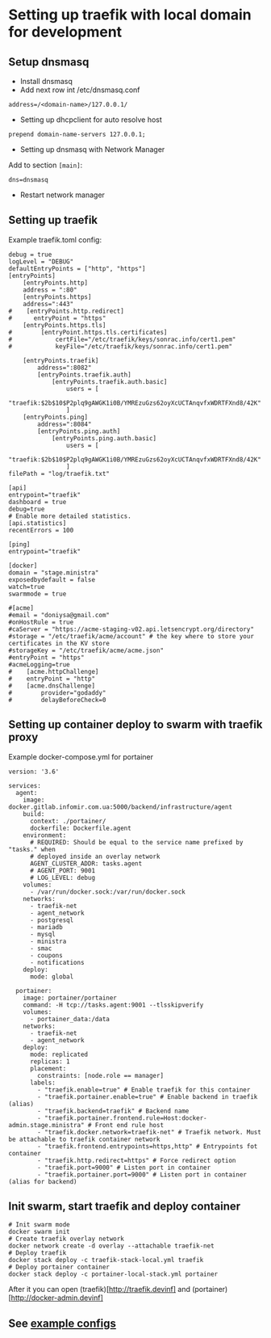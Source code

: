 # Setting up traefik with local domain for development

## Setup dnsmasq

* Install dnsmasq
* Add next row int /etc/dnsmasq.conf

```
address=/<domain-name>/127.0.0.1/
```

* Setting up dhcpclient for auto resolve host

```
prepend domain-name-servers 127.0.0.1;
```

* Setting up dnsmasq with Network Manager

Add to section `[main]`:

```
dns=dnsmasq
```

* Restart network manager

## Setting up traefik

Example traefik.toml config:

```
debug = true
logLevel = "DEBUG"
defaultEntryPoints = ["http", "https"]
[entryPoints]
    [entryPoints.http]
    address = ":80"
    [entryPoints.https]
    address=":443"
#    [entryPoints.http.redirect]
#      entryPoint = "https"
    [entryPoints.https.tls]
#        [entryPoint.https.tls.certificates]
#            certFile="/etc/traefik/keys/sonrac.info/cert1.pem"
#            keyFile="/etc/traefik/keys/sonrac.info/cert1.pem"

    [entryPoints.traefik]
        address=":8082"
        [entryPoints.traefik.auth]
            [entryPoints.traefik.auth.basic]
                users = [
                    "traefik:$2b$10$P2plq9gAWGK1i0B/YMREzuGzs62oyXcUCTAnqvfxWDRTFXnd8/42K"
                ]
    [entryPoints.ping]
        address=":8084"
        [entryPoints.ping.auth]
            [entryPoints.ping.auth.basic]
                users = [
                    "traefik:$2b$10$P2plq9gAWGK1i0B/YMREzuGzs62oyXcUCTAnqvfxWDRTFXnd8/42K"
                ]
filePath = "log/traefik.txt"

[api]
entrypoint="traefik"
dashboard = true
debug=true
# Enable more detailed statistics.
[api.statistics]
recentErrors = 100

[ping]
entrypoint="traefik"

[docker]
domain = "stage.ministra"
exposedbydefault = false
watch=true
swarmmode = true

#[acme]
#email = "doniysa@gmail.com"
#onHostRule = true
#caServer = "https://acme-staging-v02.api.letsencrypt.org/directory"
#storage = "/etc/traefik/acme/account" # the key where to store your certificates in the KV store
#storageKey = "/etc/traefik/acme/acme.json"
#entryPoint = "https"
#acmeLogging=true
#    [acme.httpChallenge]
#    entryPoint = "http"
#    [acme.dnsChallenge]
#        provider="godaddy"
#        delayBeforeCheck=0
```

## Setting up container deploy to swarm with traefik proxy

Example docker-compose.yml for portainer

```
version: '3.6'

services:
  agent:
    image: docker.gitlab.infomir.com.ua:5000/backend/infrastructure/agent
    build:
      context: ./portainer/
      dockerfile: Dockerfile.agent
    environment:
      # REQUIRED: Should be equal to the service name prefixed by "tasks." when
      # deployed inside an overlay network
      AGENT_CLUSTER_ADDR: tasks.agent
      # AGENT_PORT: 9001
      # LOG_LEVEL: debug
    volumes:
      - /var/run/docker.sock:/var/run/docker.sock
    networks:
      - traefik-net
      - agent_network
      - postgresql
      - mariadb
      - mysql
      - ministra
      - smac
      - coupons
      - notifications
    deploy:
      mode: global

  portainer:
    image: portainer/portainer
    command: -H tcp://tasks.agent:9001 --tlsskipverify
    volumes:
      - portainer_data:/data
    networks:
      - traefik-net
      - agent_network
    deploy:
      mode: replicated
      replicas: 1
      placement:
        constraints: [node.role == manager]
      labels:
        - "traefik.enable=true" # Enable traefik for this container
        - "traefik.portainer.enable=true" # Enable backend in traefik (alias)
        - "traefik.backend=traefik" # Backend name
        - "traefik.portainer.frontend.rule=Host:docker-admin.stage.ministra" # Front end rule host
        - "traefik.docker.network=traefik-net" # Traefik network. Must be attachable to traefik container network
        - "traefik.frontend.entrypoints=https,http" # Entrypoints fot container
        - "traefik.http.redirect=https" # Force redirect option
        - "traefik.port=9000" # Listen port in container
        - "traefik.portainer.port=9000" # Listen port in container (alias for backend)

```

## Init swarm, start traefik and deploy container

```
# Init swarm mode
docker swarm init
# Create traefik overlay network
docker network create -d overlay --attachable traefik-net
# Deploy traefik
docker stack deploy -c traefik-stack-local.yml traefik
# Deploy portainer container
docker stack deploy -c portainer-local-stack.yml portainer
```

After it you can open (traefik)[http://traefik.devinf] and (portainer)[http://docker-admin.devinf]

## See [example configs](./files)